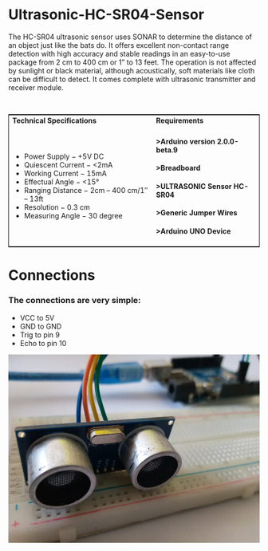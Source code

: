 # Ultrasonic-HC-SR04-Sensor
The HC-SR04 ultrasonic sensor uses SONAR to determine the distance of an object just like the bats do. It offers excellent non-contact range detection with high accuracy and stable readings in an easy-to-use package from 2 cm to 400 cm or 1” to 13 feet.  The operation is not affected by sunlight or black material, although acoustically, soft materials like cloth can be difficult to detect. It comes complete with ultrasonic transmitter and receiver module.


<p align="center"><table style:width="100%" style="border: 1px solid black;"></p>
 <tr>
  <td><strong> Technical Specifications<strong></td>
  <td><strong> Requirements</strong></td>
 </tr>
 
 
 
 <td>
<ul>
 <li>Power Supply − +5V DC</li>
 <li>Quiescent Current − <2mA</li>
 <li>Working Current − 15mA</li>
 <li>Effectual Angle − <15°</li>
 <li>Ranging Distance − 2cm – 400 cm/1″ – 13ft</li>
 <li>Resolution − 0.3 cm</li>
 <li>Measuring Angle − 30 degree</li>
</ul>
 </td>

<br>


 <td>

#### >Arduino version 2.0.0-beta.9
#### >Breadboard
#### >ULTRASONIC Sensor HC-SR04
#### >Generic Jumper Wires
#### >Arduino UNO Device
 </td>
</table>   

# Connections

### The connections are very simple:
<ul>
 <li>VCC to 5V</li>
 <li>GND to GND</li>
 <li>Trig to pin 9</li>
 <li>Echo to pin 10</li>
</ul>
<p align="center"><img src="Anuvab.webp" hieght="500px" Width="1500px"></p>



